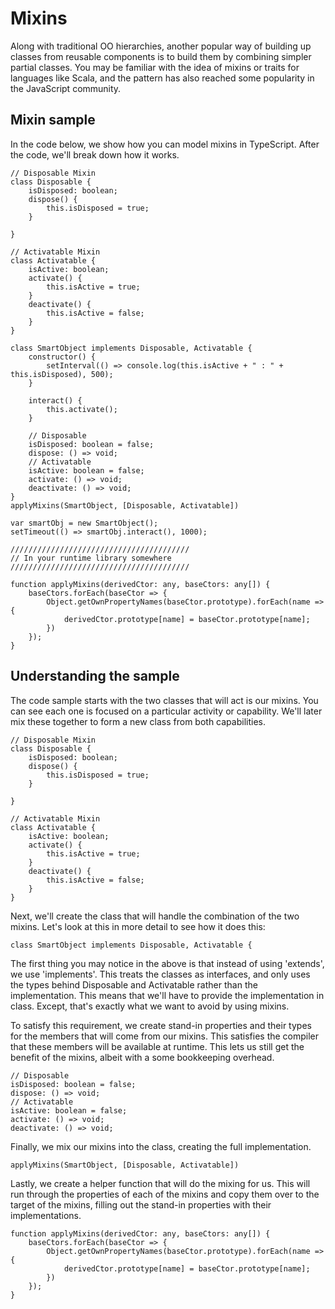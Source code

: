 # Mixins

Along with traditional OO hierarchies, another popular way of building up classes from reusable components is to build them by combining simpler partial classes. You may be familiar with the idea of mixins or traits for languages like Scala, and the pattern has also reached some popularity in the JavaScript community.

## Mixin sample

In the code below, we show how you can model mixins in TypeScript. After the code, we'll break down how it works.

    // Disposable Mixin
    class Disposable {
        isDisposed: boolean;
        dispose() {
            this.isDisposed = true;
        }

    }

    // Activatable Mixin
    class Activatable {
        isActive: boolean;
        activate() {
            this.isActive = true;
        }
        deactivate() {
            this.isActive = false;
        }
    }

    class SmartObject implements Disposable, Activatable {
        constructor() {
            setInterval(() => console.log(this.isActive + " : " + this.isDisposed), 500);
        }

        interact() {
            this.activate();
        }

        // Disposable
        isDisposed: boolean = false;
        dispose: () => void;
        // Activatable
        isActive: boolean = false;
        activate: () => void;
        deactivate: () => void;
    }
    applyMixins(SmartObject, [Disposable, Activatable])

    var smartObj = new SmartObject();
    setTimeout(() => smartObj.interact(), 1000);

    ////////////////////////////////////////
    // In your runtime library somewhere
    ////////////////////////////////////////

    function applyMixins(derivedCtor: any, baseCtors: any[]) {
        baseCtors.forEach(baseCtor => {
            Object.getOwnPropertyNames(baseCtor.prototype).forEach(name => {
                derivedCtor.prototype[name] = baseCtor.prototype[name];
            })
        }); 
    }

## Understanding the sample

The code sample starts with the two classes that will act is our mixins. You can see each one is focused on a particular activity or capability. We'll later mix these together to form a new class from both capabilities.

    // Disposable Mixin
    class Disposable {
        isDisposed: boolean;
        dispose() {
            this.isDisposed = true;
        }

    }

    // Activatable Mixin
    class Activatable {
        isActive: boolean;
        activate() {
            this.isActive = true;
        }
        deactivate() {
            this.isActive = false;
        }
    }

Next, we'll create the class that will handle the combination of the two mixins. Let's look at this in more detail to see how it does this:

    class SmartObject implements Disposable, Activatable {

The first thing you may notice in the above is that instead of using 'extends', we use 'implements'. This treats the classes as interfaces, and only uses the types behind Disposable and Activatable rather than the implementation. This means that we'll have to provide the implementation in class. Except, that's exactly what we want to avoid by using mixins. 

To satisfy this requirement, we create stand-in properties and their types for the members that will come from our mixins. This satisfies the compiler that these members will be available at runtime. This lets us still get the benefit of the mixins, albeit with a some bookkeeping overhead.

    // Disposable
    isDisposed: boolean = false;
    dispose: () => void;
    // Activatable
    isActive: boolean = false;
    activate: () => void;
    deactivate: () => void;

Finally, we mix our mixins into the class, creating the full implementation.

    applyMixins(SmartObject, [Disposable, Activatable])

Lastly, we create a helper function that will do the mixing for us. This will run through the properties of each of the mixins and copy them over to the target of the mixins, filling out the stand-in properties with their implementations.

    function applyMixins(derivedCtor: any, baseCtors: any[]) {
        baseCtors.forEach(baseCtor => {
            Object.getOwnPropertyNames(baseCtor.prototype).forEach(name => {
                derivedCtor.prototype[name] = baseCtor.prototype[name];
            })
        }); 
    }
